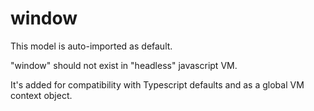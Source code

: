 # window #

This model is auto-imported as default.

"window" should not exist in "headless" javascript VM.

It's added for compatibility with Typescript defaults and as a global VM context object.
